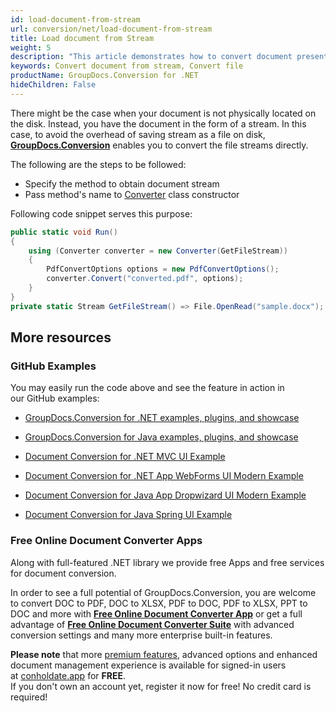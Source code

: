 ```yaml
---
id: load-document-from-stream
url: conversion/net/load-document-from-stream
title: Load document from Stream
weight: 5
description: "This article demonstrates how to convert document presented as stream using GroupDocs.Conversion for .NET API."
keywords: Convert document from stream, Convert file
productName: GroupDocs.Conversion for .NET
hideChildren: False
---
```

There might be the case when your document is not physically located on the disk. Instead, you have the document in the form of a stream. In this case, to avoid the overhead of saving stream as a file on disk, [**GroupDocs.Conversion**](https://products.groupdocs.com/conversion/net) enables you to convert the file streams directly.

The following are the steps to be followed:

*   Specify the method to obtain document stream
*   Pass method's name to [Converter](https://apireference.groupdocs.com/net/conversion/groupdocs.conversion/converter) class constructor

Following code snippet serves this purpose:

```csharp
public static void Run()
{
    using (Converter converter = new Converter(GetFileStream)) 
    {
        PdfConvertOptions options = new PdfConvertOptions();
        converter.Convert("converted.pdf", options);
    }
}
private static Stream GetFileStream() => File.OpenRead("sample.docx");
```

## More resources

### GitHub Examples

You may easily run the code above and see the feature in action in our GitHub examples:

*   [GroupDocs.Conversion for .NET examples, plugins, and showcase](https://github.com/groupdocs-conversion/GroupDocs.Conversion-for-.NET)
    
*   [GroupDocs.Conversion for Java examples, plugins, and showcase](https://github.com/groupdocs-conversion/GroupDocs.Conversion-for-Java)
    
*   [Document Conversion for .NET MVC UI Example](https://github.com/groupdocs-conversion/GroupDocs.Conversion-for-.NET-MVC) 
    
*   [Document Conversion for .NET App WebForms UI Modern Example](https://github.com/groupdocs-conversion/GroupDocs.Conversion-for-.NET-WebForms)
    
*   [Document Conversion for Java App Dropwizard UI Modern Example](https://github.com/groupdocs-conversion/GroupDocs.Conversion-for-Java-Dropwizard)
    
*   [Document Conversion for Java Spring UI Example](https://github.com/groupdocs-conversion/GroupDocs.Conversion-for-Java-Spring)
    

### Free Online Document Converter Apps

Along with full-featured .NET library we provide free Apps and free services for document conversion.

In order to see a full potential of GroupDocs.Conversion, you are welcome to convert DOC to PDF, DOC to XLSX, PDF to DOC, PDF to XLSX, PPT to DOC and more with **[Free Online Document Converter App](https://products.groupdocs.app/conversion)** or get a full advantage of **[Free Online Document Converter Suite](https://conholdate.app/features/document-converter-online)** with advanced conversion settings and many more enterprise built-in features.

**Please note** that more [premium features](https://conholdate.app/features), advanced options and enhanced document management experience is available for signed-in users at [conholdate.app](https://conholdate.app/) for **FREE**.  
If you don't own an account yet, register it now for free! No credit card is required!
